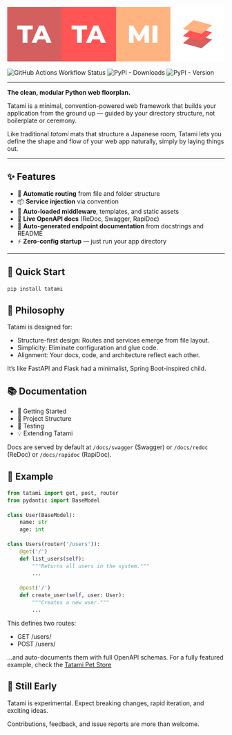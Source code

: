 ![Tatami Logo](tatami-logo.png)

![GitHub Actions Workflow Status](https://img.shields.io/github/actions/workflow/status/ibonn/tatami/tests?style=flat-square)
![PyPI - Downloads](https://img.shields.io/pypi/dm/tatami?style=flat-square)
![PyPI - Version](https://img.shields.io/pypi/v/tatami?style=flat-square)


---

**The clean, modular Python web floorplan.**

Tatami is a minimal, convention-powered web framework that builds your application from the ground up — guided by your directory structure, not boilerplate or ceremony.

Like traditional *tatami* mats that structure a Japanese room, Tatami lets you define the shape and flow of your web app naturally, simply by laying things out.

---

## ✨ Features

- 🔁 **Automatic routing** from file and folder structure
- 📦 **Service injection** via convention
- 🧩 **Auto-loaded middleware**, templates, and static assets
- 📖 **Live OpenAPI docs** (ReDoc, Swagger, RapiDoc)
- 🧠 **Auto-generated endpoint documentation** from docstrings and README
- ⚡ **Zero-config startup** — just run your app directory

---

## 🚀 Quick Start

```bash
pip install tatami
```

## 🧠 Philosophy

Tatami is designed for:

* Structure-first design: Routes and services emerge from file layout.
* Simplicity: Eliminate configuration and glue code.
* Alignment: Your docs, code, and architecture reflect each other.

It’s like FastAPI and Flask had a minimalist, Spring Boot-inspired child.

## 📚 Documentation

* 📖 Getting Started
* 🔧 Project Structure
* 🧪 Testing
* 💡 Extending Tatami

Docs are served by default at `/docs/swagger` (Swagger) or `/docs/redoc` (ReDoc) or `/docs/rapidoc` (RapiDoc).

## 🔌 Example
```python
from tatami import get, post, router
from pydantic import BaseModel

class User(BaseModel):
    name: str
    age: int

class Users(router('/users')):
    @get('/')
    def list_users(self):
        """Returns all users in the system."""
        ...

    @post('/')
    def create_user(self, user: User):
        """Creates a new user."""
        ...
```
This defines two routes:

* GET /users/
* POST /users/

...and auto-documents them with full OpenAPI schemas. For a fully featured example, check the [Tatami Pet Store]()

## 🌱 Still Early

Tatami is experimental. Expect breaking changes, rapid iteration, and exciting ideas.

Contributions, feedback, and issue reports are more than welcome.